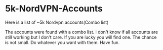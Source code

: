 # 5k-NordVPN-Accounts
Here is a list of ~5k Nordvpn accounts(Combo list)

The accounts were found with a combo list.
I don't know if all accounts are still working but I don't care. If you are lucky you will find one. The chance is not small.
Do whatever you want with them. 
Have fun.
